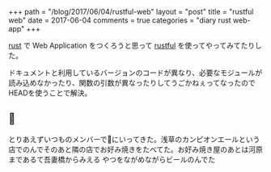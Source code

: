 +++
path = "/blog/2017/06/04/rustful-web"
layout = "post"
title = "rustful web"
date = 2017-06-04
comments = true
categories = "diary rust web-app"
+++

[rust](https://www.rust-lang.org/ja-JP/) で Web Application をつくろうと思って [rustful](https://github.com/Ogeon/rustful) を使ってやってみてたりした。

ドキュメントと利用しているバージョンのコードが異なり、必要なモジュールが読み込めなかったり、関数の引数が異なったりしてうごかねぇってなったのでHEADを使うことで解決。

## 🍻
とりあえずいつものメンバーで🍻にいってきた。浅草のカンピオンエールという店でのんでそのあと隣の店でお好み焼きをたべてた。お好み焼き屋のあとは河原まであるて吾妻橋からみえる
やつをながめながらビールのんでた

